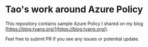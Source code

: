 # Tao's work around Azure Policy

This repository contains sample Azure Policy I shared on my blog [https://blog.tyang.org/](https://blog.tyang.org/).

Feel free to submit PR if you see any issues or potential update.